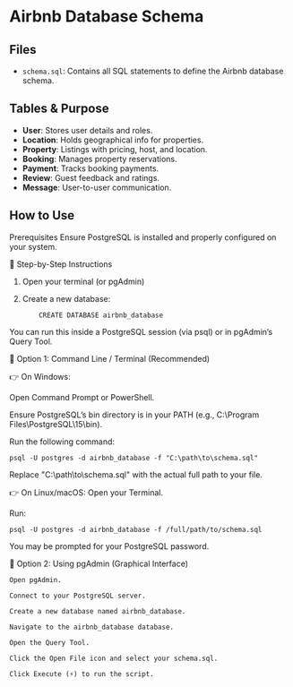 # Airbnb Database Schema

## Files

- `schema.sql`: Contains all SQL statements to define the Airbnb database schema.

## Tables & Purpose

- **User**: Stores user details and roles.
- **Location**: Holds geographical info for properties.
- **Property**: Listings with pricing, host, and location.
- **Booking**: Manages property reservations.
- **Payment**: Tracks booking payments.
- **Review**: Guest feedback and ratings.
- **Message**: User-to-user communication.

## How to Use

Prerequisites
Ensure PostgreSQL is installed and properly configured on your system.

🔹 Step-by-Step Instructions

1.  Open your terminal (or pgAdmin)

2.  Create a new database:

            CREATE DATABASE airbnb_database

You can run this inside a PostgreSQL session (via psql) or in pgAdmin’s Query Tool.

🔹 Option 1: Command Line / Terminal (Recommended)

👉 On Windows:

Open Command Prompt or PowerShell.

Ensure PostgreSQL’s bin directory is in your PATH (e.g., C:\Program Files\PostgreSQL\15\bin).

Run the following command:

    psql -U postgres -d airbnb_database -f "C:\path\to\schema.sql"

Replace "C:\path\to\schema.sql" with the actual full path to your file.

👉 On Linux/macOS:
Open your Terminal.

Run:

    psql -U postgres -d airbnb_database -f /full/path/to/schema.sql

You may be prompted for your PostgreSQL password.

🔹 Option 2: Using pgAdmin (Graphical Interface)

    Open pgAdmin.

    Connect to your PostgreSQL server.

    Create a new database named airbnb_database.

    Navigate to the airbnb_database database.

    Open the Query Tool.

    Click the Open File icon and select your schema.sql.

    Click Execute (⚡) to run the script.
